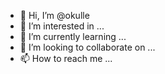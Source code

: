 - 👋 Hi, I’m @okulle
- 👀 I’m interested in ...
- 🌱 I’m currently learning ...
- 💞️ I’m looking to collaborate on ...
- 📫 How to reach me ...

<!---
okulle/okulle is a ✨ special ✨ repository because its `README.md` (this file) appears on your GitHub profile.
You can click the Preview link to take a look at your changes.
--->

